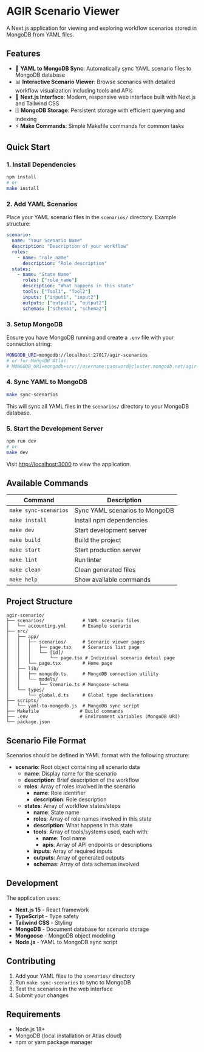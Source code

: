 # AGIR Scenario Viewer

A Next.js application for viewing and exploring workflow scenarios stored in MongoDB from YAML files.

## Features

- 🔄 **YAML to MongoDB Sync**: Automatically sync YAML scenario files to MongoDB database
- 📊 **Interactive Scenario Viewer**: Browse scenarios with detailed workflow visualization including tools and APIs
- 🚀 **Next.js Interface**: Modern, responsive web interface built with Next.js and Tailwind CSS
- 🗄️ **MongoDB Storage**: Persistent storage with efficient querying and indexing
- ⚡ **Make Commands**: Simple Makefile commands for common tasks

## Quick Start

### 1. Install Dependencies
```bash
npm install
# or
make install
```

### 2. Add YAML Scenarios
Place your YAML scenario files in the `scenarios/` directory. Example structure:
```yaml
scenario:
  name: "Your Scenario Name"
  description: "Description of your workflow"
  roles:
    - name: "role_name"
      description: "Role description"
  states:
    - name: "State Name"
      roles: ["role_name"]
      description: "What happens in this state"
      tools: ["Tool1", "Tool2"]
      inputs: ["input1", "input2"]
      outputs: ["output1", "output2"]
      schemas: ["schema1", "schema2"]
```

### 3. Setup MongoDB
Ensure you have MongoDB running and create a `.env` file with your connection string:
```bash
MONGODB_URI=mongodb://localhost:27017/agir-scenarios
# or for MongoDB Atlas:
# MONGODB_URI=mongodb+srv://username:password@cluster.mongodb.net/agir-scenarios
```

### 4. Sync YAML to MongoDB
```bash
make sync-scenarios
```

This will sync all YAML files in the `scenarios/` directory to your MongoDB database.

### 5. Start the Development Server
```bash
npm run dev
# or
make dev
```

Visit [http://localhost:3000](http://localhost:3000) to view the application.

## Available Commands

| Command | Description |
|---------|-------------|
| `make sync-scenarios` | Sync YAML scenarios to MongoDB |
| `make install` | Install npm dependencies |
| `make dev` | Start development server |
| `make build` | Build the project |
| `make start` | Start production server |
| `make lint` | Run linter |
| `make clean` | Clean generated files |
| `make help` | Show available commands |

## Project Structure

```
agir-scenario/
├── scenarios/              # YAML scenario files
│   └── accounting.yml      # Example scenario
├── src/
│   ├── app/
│   │   ├── scenarios/      # Scenario viewer pages
│   │   │   ├── page.tsx    # Scenarios list page
│   │   │   └── [id]/
│   │   │       └── page.tsx # Individual scenario detail page
│   │   └── page.tsx        # Home page
│   ├── lib/
│   │   ├── mongodb.ts      # MongoDB connection utility
│   │   └── models/
│   │       └── Scenario.ts # Mongoose schema
│   └── types/
│       └── global.d.ts     # Global type declarations
├── scripts/
│   └── yaml-to-mongodb.js  # MongoDB sync script
├── Makefile               # Build commands
├── .env                   # Environment variables (MongoDB URI)
└── package.json
```

## Scenario File Format

Scenarios should be defined in YAML format with the following structure:

- **scenario**: Root object containing all scenario data
  - **name**: Display name for the scenario
  - **description**: Brief description of the workflow
  - **roles**: Array of roles involved in the scenario
    - **name**: Role identifier
    - **description**: Role description
  - **states**: Array of workflow states/steps
    - **name**: State name
    - **roles**: Array of role names involved in this state
    - **description**: What happens in this state
    - **tools**: Array of tools/systems used, each with:
      - **name**: Tool name
      - **apis**: Array of API endpoints or descriptions
    - **inputs**: Array of required inputs
    - **outputs**: Array of generated outputs
    - **schemas**: Array of data schemas involved

## Development

The application uses:
- **Next.js 15** - React framework
- **TypeScript** - Type safety
- **Tailwind CSS** - Styling
- **MongoDB** - Document database for scenario storage
- **Mongoose** - MongoDB object modeling
- **Node.js** - YAML to MongoDB sync script

## Contributing

1. Add your YAML files to the `scenarios/` directory
2. Run `make sync-scenarios` to sync to MongoDB
3. Test the scenarios in the web interface
4. Submit your changes

## Requirements

- Node.js 18+ 
- MongoDB (local installation or Atlas cloud)
- npm or yarn package manager

